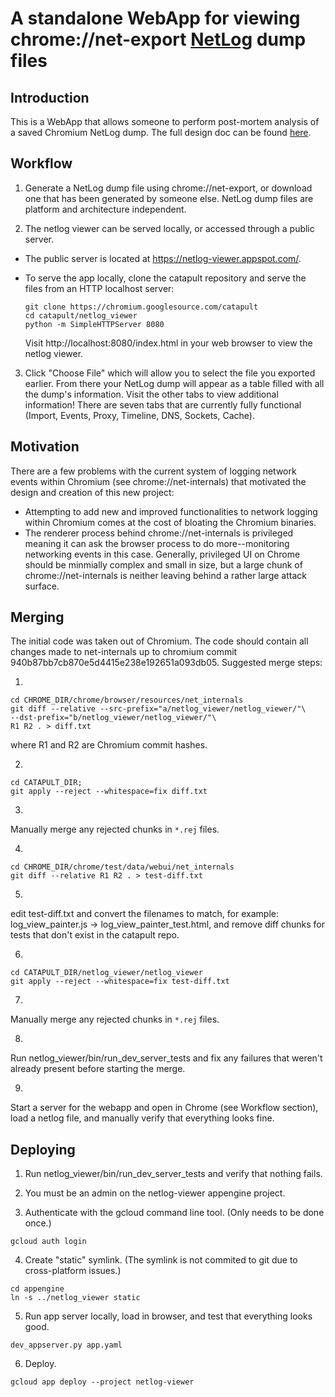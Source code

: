 A standalone WebApp for viewing chrome://net-export
[NetLog](https://www.chromium.org/developers/design-documents/network-stack/netlog) dump files
============

Introduction
------------
This is a WebApp that allows someone to perform post-mortem analysis of a
saved Chromium NetLog dump. The full design doc can be found
[here](https://docs.google.com/document/d/1Ll7T5cguj5m2DqkUTad5DWRCqtbQ3L1q9FRvTN5-Y28/edit#).


Workflow
--------------
1. Generate a NetLog dump file using chrome://net-export, or download one that
has been generated by someone else. NetLog dump files are platform and
architecture independent.

2. The netlog viewer can be served locally, or accessed through a public server.

  * The public server is located at https://netlog-viewer.appspot.com/.

  * To serve the app locally, clone the catapult repository and serve the files
    from an HTTP localhost server:
    ```
    git clone https://chromium.googlesource.com/catapult
    cd catapult/netlog_viewer
    python -m SimpleHTTPServer 8080
    ```

    Visit http://localhost:8080/index.html in your web browser to view the
    netlog viewer.


3. Click "Choose File" which will allow you to select the file you
exported earlier. From there your NetLog dump will appear as a table filled
with all the dump's information. Visit the other tabs to view additional
information! There are seven tabs that are currently fully functional (Import,
Events, Proxy, Timeline, DNS, Sockets, Cache).


Motivation
------------
There are a few problems with the current system of logging network events
within Chromium (see chrome://net-internals) that motivated the design and
creation of this new project:
- Attempting to add new and improved functionalities to network logging within
Chromium comes at the cost of bloating the Chromium binaries.
- The renderer process behind chrome://net-internals is privileged meaning it
can ask the browser process to do more--monitoring networking events in this
case. Generally, privileged UI on Chrome should be minmially complex and
small in size, but a large chunk of chrome://net-internals is neither leaving
behind a rather large attack surface.


Merging
------------
The initial code was taken out of Chromium. The code should contain all
changes made to net-internals up to chromium commit
940b87bb7cb870e5d4415e238e192651a093db05.
Suggested merge steps:

1.
```
cd CHROME_DIR/chrome/browser/resources/net_internals
git diff --relative --src-prefix="a/netlog_viewer/netlog_viewer/"\
--dst-prefix="b/netlog_viewer/netlog_viewer/"\
R1 R2 . > diff.txt
```
where R1 and R2 are Chromium commit hashes.

2.
```
cd CATAPULT_DIR;
git apply --reject --whitespace=fix diff.txt
```

3.
Manually merge any rejected chunks in `*.rej` files.

4.
```
cd CHROME_DIR/chrome/test/data/webui/net_internals
git diff --relative R1 R2 . > test-diff.txt
```

5.
edit test-diff.txt and convert the filenames to match, for example: log_view_painter.js
-> log_view_painter_test.html, and remove diff chunks for tests that don't exist
in the catapult repo.

6.
```
cd CATAPULT_DIR/netlog_viewer/netlog_viewer
git apply --reject --whitespace=fix test-diff.txt
```

7.
Manually merge any rejected chunks in `*.rej` files.

8.
Run netlog_viewer/bin/run_dev_server_tests and fix any failures that weren't
already present before starting the merge.

9.
Start a server for the webapp and open in Chrome (see Workflow section), load a
netlog file, and manually verify that everything looks fine.


Deploying
------------
1. Run netlog_viewer/bin/run_dev_server_tests and verify that nothing fails.

2. You must be an admin on the netlog-viewer appengine project.

3. Authenticate with the gcloud command line tool. (Only needs to be done once.)
  ```
  gcloud auth login
  ```

4. Create "static" symlink. (The symlink is not commited to git due to
cross-platform issues.)
  ```
  cd appengine
  ln -s ../netlog_viewer static
  ```

5. Run app server locally, load in browser, and test that everything looks good.
  ```
  dev_appserver.py app.yaml
  ```

6. Deploy.
  ```
  gcloud app deploy --project netlog-viewer
  ```
